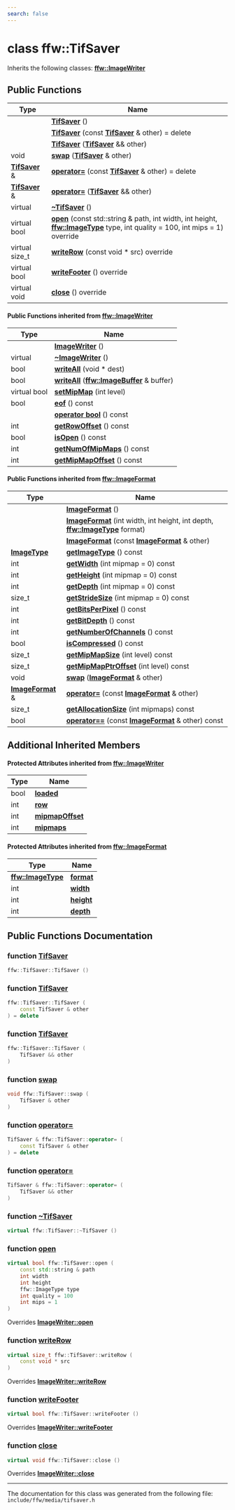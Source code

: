 ```yaml
---
search: false
---
```


# class ffw::TifSaver



Inherits the following classes: **[ffw::ImageWriter](classffw_1_1_image_writer.md)**

## Public Functions

|Type|Name|
|-----|-----|
||[**TifSaver**](classffw_1_1_tif_saver.md#1a289e655d285120c39e9339eb6e36f402) () |
||[**TifSaver**](classffw_1_1_tif_saver.md#1ab2c55111cdfebb285f1820229099d9eb) (const **[TifSaver](classffw_1_1_tif_saver.md)** & other) = delete |
||[**TifSaver**](classffw_1_1_tif_saver.md#1ade76a64ac70abdb28a1adc0d7511556c) (**[TifSaver](classffw_1_1_tif_saver.md)** && other) |
|void|[**swap**](classffw_1_1_tif_saver.md#1a032dab91333a6fa19e32a3e09c98399f) (**[TifSaver](classffw_1_1_tif_saver.md)** & other) |
|**[TifSaver](classffw_1_1_tif_saver.md)** &|[**operator=**](classffw_1_1_tif_saver.md#1aeb6fad00b094d64884e43c4c3d457dd7) (const **[TifSaver](classffw_1_1_tif_saver.md)** & other) = delete |
|**[TifSaver](classffw_1_1_tif_saver.md)** &|[**operator=**](classffw_1_1_tif_saver.md#1aa52ff6d1e0b00827cf5f8c90fb974347) (**[TifSaver](classffw_1_1_tif_saver.md)** && other) |
|virtual |[**~TifSaver**](classffw_1_1_tif_saver.md#1a693fec65b353a7d66af426537858f5ae) () |
|virtual bool|[**open**](classffw_1_1_tif_saver.md#1a698c92b23f86aa12500d322729e11768) (const std::string & path, int width, int height, **[ffw::ImageType](namespaceffw.md#1a92226423d9aa0edfe0ca1dde2141e028)** type, int quality = 100, int mips = 1) override |
|virtual size\_t|[**writeRow**](classffw_1_1_tif_saver.md#1a32e9a9fc61d03d0d66eb0ff7d95dd824) (const void \* src) override |
|virtual bool|[**writeFooter**](classffw_1_1_tif_saver.md#1ab7098f95c4280a8a318fc802436c904c) () override |
|virtual void|[**close**](classffw_1_1_tif_saver.md#1aaa90881de76dc35ec72708dd81e9f88c) () override |


#### Public Functions inherited from [ffw::ImageWriter](classffw_1_1_image_writer.md)

|Type|Name|
|-----|-----|
||[**ImageWriter**](classffw_1_1_image_writer.md#1a0fd08e680ce039ae73f95aee64496987) () |
|virtual |[**~ImageWriter**](classffw_1_1_image_writer.md#1ace63bec05eb60104b74de3a870eec386) () |
|bool|[**writeAll**](classffw_1_1_image_writer.md#1a95934c31ae9550a2a0a57c2b352a80bc) (void \* dest) |
|bool|[**writeAll**](classffw_1_1_image_writer.md#1ac1271761a010069b418d157e7ea4cea3) (**[ffw::ImageBuffer](classffw_1_1_image_buffer.md)** & buffer) |
|virtual bool|[**setMipMap**](classffw_1_1_image_writer.md#1ac261ab25f1985989831105d3cbcf81e8) (int level) |
|bool|[**eof**](classffw_1_1_image_writer.md#1a5b1c288ec150d346cf0b15cb59f2d61f) () const |
||[**operator bool**](classffw_1_1_image_writer.md#1ab54e10e6ab91958cee30ddfd7949830a) () const |
|int|[**getRowOffset**](classffw_1_1_image_writer.md#1a65502c51bc454d2829ce3482d206a1e8) () const |
|bool|[**isOpen**](classffw_1_1_image_writer.md#1afc935a20677f4f310088dc831b302eb3) () const |
|int|[**getNumOfMipMaps**](classffw_1_1_image_writer.md#1a5caee208812977bba6514290f10acbba) () const |
|int|[**getMipMapOffset**](classffw_1_1_image_writer.md#1a093d6cc0ba73b35b3741167a362c47a4) () const |


#### Public Functions inherited from [ffw::ImageFormat](classffw_1_1_image_format.md)

|Type|Name|
|-----|-----|
||[**ImageFormat**](classffw_1_1_image_format.md#1a5c2552e2129595fdb74923e00f3f51e1) () |
||[**ImageFormat**](classffw_1_1_image_format.md#1a0d214d9324cce891461d07b30be64c34) (int width, int height, int depth, **[ffw::ImageType](namespaceffw.md#1a92226423d9aa0edfe0ca1dde2141e028)** format) |
||[**ImageFormat**](classffw_1_1_image_format.md#1a292f274f857b9da281b9ccb17d07b9ef) (const **[ImageFormat](classffw_1_1_image_format.md)** & other) |
|**[ImageType](namespaceffw.md#1a92226423d9aa0edfe0ca1dde2141e028)**|[**getImageType**](classffw_1_1_image_format.md#1a1bb0e2d7c7916dc840516e97b0fe27d1) () const |
|int|[**getWidth**](classffw_1_1_image_format.md#1af8aa5a20fe893f3289a26b1bc52c1a43) (int mipmap = 0) const |
|int|[**getHeight**](classffw_1_1_image_format.md#1a73e22a919bf12a2207d65496398a6a5f) (int mipmap = 0) const |
|int|[**getDepth**](classffw_1_1_image_format.md#1ae162bf4b48f3dd2e2d7739c927a779b8) (int mipmap = 0) const |
|size\_t|[**getStrideSize**](classffw_1_1_image_format.md#1a55de6ea2325fc284e2fbd027146a53ee) (int mipmap = 0) const |
|int|[**getBitsPerPixel**](classffw_1_1_image_format.md#1a4926378546cb727ad4930fa5797ddd83) () const |
|int|[**getBitDepth**](classffw_1_1_image_format.md#1a07c9771437ef7bfaabe3f51164a99eac) () const |
|int|[**getNumberOfChannels**](classffw_1_1_image_format.md#1a388b531a9ea109266cfc2509e79f6751) () const |
|bool|[**isCompressed**](classffw_1_1_image_format.md#1a6c4430f5cfc51120bfc04008bcdb6210) () const |
|size\_t|[**getMipMapSize**](classffw_1_1_image_format.md#1ac8967d7bd7b6b300e2a8c3ff6b6dfd88) (int level) const |
|size\_t|[**getMipMapPtrOffset**](classffw_1_1_image_format.md#1a95be015bde6130bcf6d27472b74f555e) (int level) const |
|void|[**swap**](classffw_1_1_image_format.md#1a1f855dd5b248274b53766a81102d583d) (**[ImageFormat](classffw_1_1_image_format.md)** & other) |
|**[ImageFormat](classffw_1_1_image_format.md)** &|[**operator=**](classffw_1_1_image_format.md#1a69b46ddfe7e8768658602003530bac23) (const **[ImageFormat](classffw_1_1_image_format.md)** & other) |
|size\_t|[**getAllocationSize**](classffw_1_1_image_format.md#1a6e0eb8d724ec7ee0195ee8f25cf92ff3) (int mipmaps) const |
|bool|[**operator==**](classffw_1_1_image_format.md#1a859ea5ac46aee7a01817dcaca12a18bd) (const **[ImageFormat](classffw_1_1_image_format.md)** & other) const |


## Additional Inherited Members

#### Protected Attributes inherited from [ffw::ImageWriter](classffw_1_1_image_writer.md)

|Type|Name|
|-----|-----|
|bool|[**loaded**](classffw_1_1_image_writer.md#1a4d09307b38ab24200f4c48acf7388f02)|
|int|[**row**](classffw_1_1_image_writer.md#1af45929e45e8a77eafd5385f6e0ec0a1e)|
|int|[**mipmapOffset**](classffw_1_1_image_writer.md#1a5818fb22b1bea07fdf05dbd24d9aa15e)|
|int|[**mipmaps**](classffw_1_1_image_writer.md#1afa8dd4585158b44e4719b20358966328)|


#### Protected Attributes inherited from [ffw::ImageFormat](classffw_1_1_image_format.md)

|Type|Name|
|-----|-----|
|**[ffw::ImageType](namespaceffw.md#1a92226423d9aa0edfe0ca1dde2141e028)**|[**format**](classffw_1_1_image_format.md#1a00569cba5e7d8df7582554718f908d7e)|
|int|[**width**](classffw_1_1_image_format.md#1a1a26d9b05851d073858b34ccabc40a79)|
|int|[**height**](classffw_1_1_image_format.md#1a7c62585ac46e6fc7c3fe6efab59cfd4c)|
|int|[**depth**](classffw_1_1_image_format.md#1a128894191ad04073b44663b8541f97aa)|


## Public Functions Documentation

### function <a id="1a289e655d285120c39e9339eb6e36f402" href="#1a289e655d285120c39e9339eb6e36f402">TifSaver</a>

```cpp
ffw::TifSaver::TifSaver ()
```



### function <a id="1ab2c55111cdfebb285f1820229099d9eb" href="#1ab2c55111cdfebb285f1820229099d9eb">TifSaver</a>

```cpp
ffw::TifSaver::TifSaver (
    const TifSaver & other
) = delete
```



### function <a id="1ade76a64ac70abdb28a1adc0d7511556c" href="#1ade76a64ac70abdb28a1adc0d7511556c">TifSaver</a>

```cpp
ffw::TifSaver::TifSaver (
    TifSaver && other
)
```



### function <a id="1a032dab91333a6fa19e32a3e09c98399f" href="#1a032dab91333a6fa19e32a3e09c98399f">swap</a>

```cpp
void ffw::TifSaver::swap (
    TifSaver & other
)
```



### function <a id="1aeb6fad00b094d64884e43c4c3d457dd7" href="#1aeb6fad00b094d64884e43c4c3d457dd7">operator=</a>

```cpp
TifSaver & ffw::TifSaver::operator= (
    const TifSaver & other
) = delete
```



### function <a id="1aa52ff6d1e0b00827cf5f8c90fb974347" href="#1aa52ff6d1e0b00827cf5f8c90fb974347">operator=</a>

```cpp
TifSaver & ffw::TifSaver::operator= (
    TifSaver && other
)
```



### function <a id="1a693fec65b353a7d66af426537858f5ae" href="#1a693fec65b353a7d66af426537858f5ae">~TifSaver</a>

```cpp
virtual ffw::TifSaver::~TifSaver ()
```



### function <a id="1a698c92b23f86aa12500d322729e11768" href="#1a698c92b23f86aa12500d322729e11768">open</a>

```cpp
virtual bool ffw::TifSaver::open (
    const std::string & path
    int width
    int height
    ffw::ImageType type
    int quality = 100
    int mips = 1
)
```

Overrides **[ImageWriter::open](classffw_1_1_image_writer.md#1ab549a1367fdab422ff4c6b41f3e91f15)**


### function <a id="1a32e9a9fc61d03d0d66eb0ff7d95dd824" href="#1a32e9a9fc61d03d0d66eb0ff7d95dd824">writeRow</a>

```cpp
virtual size_t ffw::TifSaver::writeRow (
    const void * src
)
```

Overrides **[ImageWriter::writeRow](classffw_1_1_image_writer.md#1ae3ab21e0cae7dc204aeebdf4ef58337d)**


### function <a id="1ab7098f95c4280a8a318fc802436c904c" href="#1ab7098f95c4280a8a318fc802436c904c">writeFooter</a>

```cpp
virtual bool ffw::TifSaver::writeFooter ()
```

Overrides **[ImageWriter::writeFooter](classffw_1_1_image_writer.md#1a38a3ee7a3c1580737c141ffd2569f75d)**


### function <a id="1aaa90881de76dc35ec72708dd81e9f88c" href="#1aaa90881de76dc35ec72708dd81e9f88c">close</a>

```cpp
virtual void ffw::TifSaver::close ()
```

Overrides **[ImageWriter::close](classffw_1_1_image_writer.md#1a0b18fcad15107286a29b65b6b88fb20b)**




----------------------------------------
The documentation for this class was generated from the following file: `include/ffw/media/tifsaver.h`
